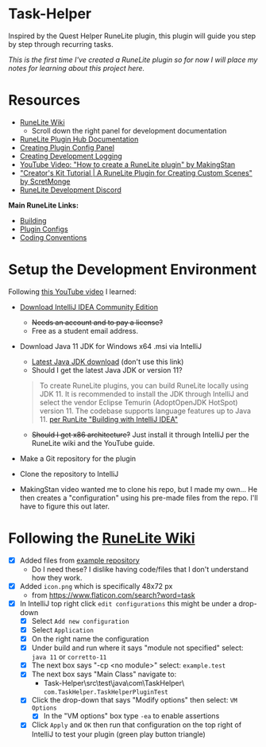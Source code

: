 # Task-Helper
Inspired by the Quest Helper RuneLite plugin, this plugin will guide you step by step through recurring tasks.

*This is the first time I've created a RuneLite plugin so for now I will place my notes for learning about this project here.*


# Resources
  - [RuneLite Wiki](https://github.com/runelite/runelite/wiki)
    - Scroll down the right panel for development documentation 
  - [RuneLite Plugin Hub Documentation](https://github.com/runelite/plugin-hub/blob/master/README.md)
  - [Creating Plugin Config Panel](https://github.com/runelite/runelite/wiki/Creating-plugin-config-panels)
  - [Creating Development Logging](https://github.com/runelite/runelite/wiki/Plugin-Development-Logging)  
  - [YouTube Video: "How to create a RuneLite plugin" by MakingStan](https://www.youtube.com/watch?v=mB5Wxfx0Ork&ab_channel=MakingStan)
  - ["Creator's Kit Tutorial | A RuneLite Plugin for Creating Custom Scenes" by ScretMonge](https://www.youtube.com/watch?v=LRUrMMfdy60&ab_channel=ScreteMonge)
  - [RuneLite Development Discord](https://discord.gg/runelite)  

**Main RuneLite Links:**
  - [Building](https://github.com/runelite/runelite/wiki/Building-with-IntelliJ-IDEA)
  - [Plugin Configs](https://github.com/runelite/runelite/wiki/Creating-plugin-config-panels)
  - [Coding Conventions](https://github.com/runelite/runelite/wiki/Code-Conventions)


# Setup the Development Environment
Following [this YouTube video](https://www.youtube.com/watch?v=mB5Wxfx0Ork&ab_channel=MakingStan) I learned:  

  - [Download IntelliJ IDEA Community Edition](https://www.jetbrains.com/idea/download/?section=windows)
    - ~~Needs an account and to pay a license?~~ 
    - Free as a student email address.

  - Download Java 11 JDK for Windows x64 .msi via IntelliJ
    - [Latest Java JDK download](https://adoptium.net/temurin/releases/) (don't use this link)
    - Should I get the latest Java JDK or version 11?
    > To create RuneLite plugins, you can build RuneLite locally using JDK 11. It is recommended to install the JDK through IntelliJ and select the vendor Eclipse Temurin (AdoptOpenJDK HotSpot) version 11. The codebase supports language features up to Java 11. [per RunLite "Building with IntelliJ IDEA"](https://github.com/runelite/runelite/wiki/Building-with-IntelliJ-IDEA)
    - ~~Should I get x86 architecture?~~ Just install it through IntelliJ per the RuneLite wiki and the YouTube guide.

  - Make a Git repository for the plugin
  - Clone the repository to IntelliJ
  - MakingStan video wanted me to clone his repo, but I made my own... He then creates a "configuration" using his pre-made files from the repo. I'll have to figure this out later.

# Following the [RuneLite Wiki](ttps://github.com/runelite/plugin-hub/blob/master/README.md#creating-new-plugins)
  - [x] Added files from [example repository](https://github.com/runelite/example-plugin)
    - Do I need these? I dislike having code/files that I don't understand how they work.
  - [x] Added `icon.png` which is specifically 48x72 px
    - from https://www.flaticon.com/search?word=task
  - [x] In IntelliJ top right click `edit configurations` this might be under a drop-down
    - [x] Select `Add new configuration`
    - [x] Select `Application`
    - [x] On the right name the configuration
    - [x] Under build and run where it says "module not specified" select: `java 11` or `corretto-11`
    - [x] The next box says "-cp \<no module\>" select: `example.test`
    - [x] The next box says "Main Class" navigate to:
      - Task-Helper\src\test\java\com\TaskHelper\ `com.TaskHelper.TaskHelperPluginTest`
    - [x] Click the drop-down that says "Modify options" then select: `VM Options`
      - [x] In the "VM options" box type `-ea` to enable assertions
    - [x] Click `Apply` and `OK` then run that configuration on the top right of IntelliJ to test your plugin (green play button triangle)